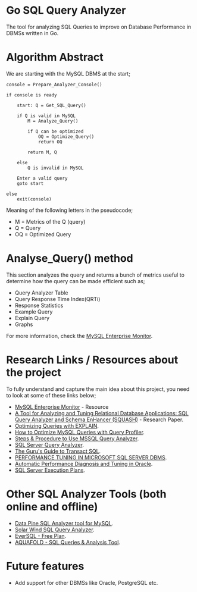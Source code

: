 # Go SQL Query Analyzer

The tool for analyzing SQL Queries to improve on Database Performance in DBMSs written in Go.



# Algorithm Abstract

We are starting with the MySQL DBMS at the start;

```psuedocode
console = Prepare_Analyzer_Console()

if console is ready

	start: Q = Get_SQL_Query()

	if Q is valid in MySQL
		M = Analyze_Query()
		
		if Q can be optimized
			OQ = Optimize_Query()
			return OQ

		return M, Q

	else 
		Q is invalid in MySQL
		
	Enter a valid query
	goto start

else
	exit(console)
```

Meaning of the following letters in the pseudocode;
* M = Metrics of the Q (query)
* Q = Query
* OQ = Optimized Query



# Analyse_Query() method

This section analyzes the query and returns a bunch of metrics useful to determine how the query can be made efficient such as;

* Query Analyzer Table
* Query Response Time Index(QRTi)
* Response Statistics
* Example Query
* Explain Query
* Graphs

For more information, check the [MySQL Enterprise Monitor](https://www.mysql.com/products/enterprise/query.html).



# Research Links / Resources about the project

To fully understand and capture the main idea about this project, you need to look at some of these links below;
* [MySQL Enterprise Monitor](https://www.mysql.com/products/enterprise/query.html) - Resource
* [A Tool for Analyzing and Tuning Relational Database Applications: SQL Query Analyzer and Schema EnHancer (SQUASH)](https://www.researchgate.net/publication/221398010_A_Tool_for_Analyzing_and_Tuning_Relational_Database_Applications_SQL_Query_Analyzer_and_Schema_EnHancer_SQUASH) - Research Paper.
* [Optimizing Queries with EXPLAIN](https://dev.mysql.com/doc/refman/5.7/en/using-explain.html).
* [How to Optimize MySQL Queries with Query Profiler](https://www.youtube.com/watch?v=WixrenRiTTE).
* [Steps & Procedure to Use MSSQL Query Analyzer](http://j2eetutorials.50webs.com/use-mssql.html).
* [SQL Server Query Analyzer](http://www.hitsw.com/support/kbase/sql_servers/SQL2000/Query_analyzer.htm).
* [The Guru's Guide to Transact SQL](http://ccs1.hnue.edu.vn/hoanpt/DBMS/REF/thegurusguidetotransactsql2000.pdf).
* [PERFORMANCE TUNING IN MICROSOFT SQL SERVER DBMS](http://www.ijcsmc.com/docs/papers/June2015/V4I6KJ13.pdf).
* [Automatic Performance Diagnosis and Tuning in Oracle](http://cidrdb.org/cidr2005/papers/P07.pdf).
* [SQL Server Execution Plans](https://download.red-gate.com/ebooks/SQL/eBOOK_SQLServerExecutionPlans_2Ed_G_Fritchey.pdf).



# Other SQL Analyzer Tools (both online and offline)
* [Data Pine SQL Analyzer tool for MySQL](https://www.datapine.com/sql-query-analyzer).
* [Solar Wind SQL Query Analyzer](http://www.solarwinds.com/solutions/sql-query-analyzer).
* [EverSQL - Free Plan](https://www.eversql.com/sql-query-optimizer/?type=free).
* [AQUAFOLD - SQL Queries & Analysis Tool](http://www.aquafold.com/aquadatastudio/query_analysis_tool.html?gclid=CjwKCAjwo4jOBRBmEiwABWNaMZkQrmAfzbF38Bj4NQlv8degdcmG8hq_uPWjyIyyn5NacaKuGAO3TBoClKwQAvD_BwE).



# Future features

* Add support for other DBMSs like Oracle, PostgreSQL etc.
